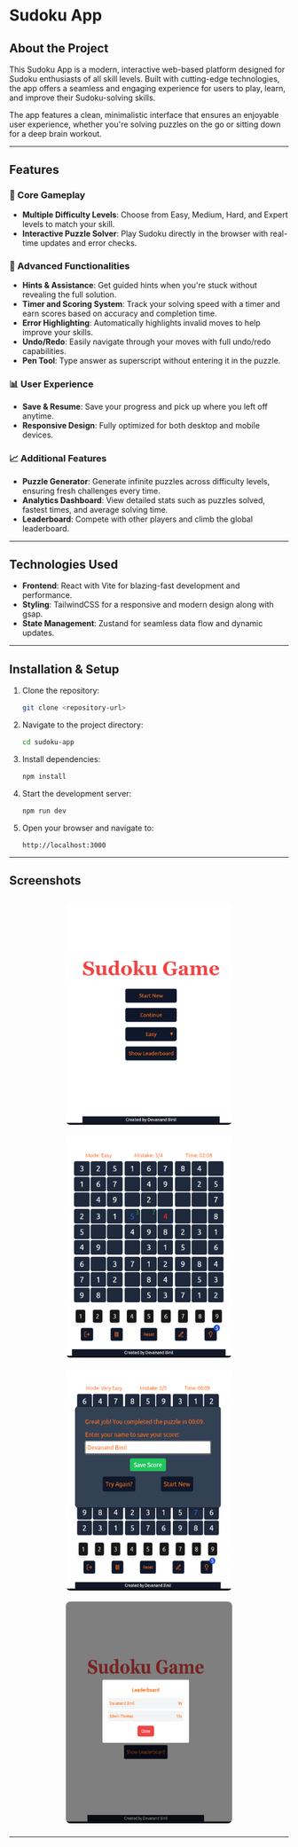# Sudoku App

## About the Project
This Sudoku App is a modern, interactive web-based platform designed for Sudoku enthusiasts of all skill levels. Built with cutting-edge technologies, the app offers a seamless and engaging experience for users to play, learn, and improve their Sudoku-solving skills.

The app features a clean, minimalistic interface that ensures an enjoyable user experience, whether you're solving puzzles on the go or sitting down for a deep brain workout.

---

## Features

### 🧩 Core Gameplay
- **Multiple Difficulty Levels**: Choose from Easy, Medium, Hard, and Expert levels to match your skill.
- **Interactive Puzzle Solver**: Play Sudoku directly in the browser with real-time updates and error checks.

### 🔧 Advanced Functionalities
- **Hints & Assistance**: Get guided hints when you're stuck without revealing the full solution.
- **Timer and Scoring System**: Track your solving speed with a timer and earn scores based on accuracy and completion time.
- **Error Highlighting**: Automatically highlights invalid moves to help improve your skills.
- **Undo/Redo**: Easily navigate through your moves with full undo/redo capabilities.
- **Pen Tool**: Type answer as superscript without entering it in the puzzle.


### 📊 User Experience
- **Save & Resume**: Save your progress and pick up where you left off anytime.
- **Responsive Design**: Fully optimized for both desktop and mobile devices.

### 📈 Additional Features
- **Puzzle Generator**: Generate infinite puzzles across difficulty levels, ensuring fresh challenges every time.
- **Analytics Dashboard**: View detailed stats such as puzzles solved, fastest times, and average solving time.
- **Leaderboard**: Compete with other players and climb the global leaderboard.

---

## Technologies Used
- **Frontend**: React with Vite for blazing-fast development and performance.
- **Styling**: TailwindCSS for a responsive and modern design along with gsap.
- **State Management**: Zustand for seamless data flow and dynamic updates.

---

## Installation & Setup

1. Clone the repository:
   ```bash
   git clone <repository-url>
   ```

2. Navigate to the project directory:
   ```bash
   cd sudoku-app
   ```

3. Install dependencies:
   ```bash
   npm install
   ```

4. Start the development server:
   ```bash
   npm run dev
   ```

5. Open your browser and navigate to:
   ```
   http://localhost:3000
   ```

---

## Screenshots


<div style="display: flex; justify-content: space-around; flex-wrap: wrap;">
  <img src="./src/assets/home_screen.png" width="300" height="400" style="margin: 10px; border-radius: 8px;">
  <img src="./src/assets/game_screen.png" width="300" height="400" style="margin: 10px; border-radius: 8px;">
  <img src="./src/assets/game_win.png" width="300" height="400" style="margin: 10px; border-radius: 8px;">
  <img src="./src/assets/leaaderboard.png" width="300" height="400" style="margin: 10px; border-radius: 8px;">
</div>






---

